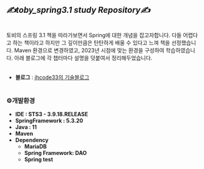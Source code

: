 ## _✍️toby_spring3.1 study Repository✍️_
<br/>
토비의 스프링 3.1 책을 따라가보면서 Spring에 대한 개념을 잡고자합니다.
다들 어렵다고 하는 책이라고 하지만 그 깊이만큼은 탄탄하게 배울 수 있다고 느껴 책을 선정했습니다. 
Maven 환경으로 변경하였고, 2023년 시점에 맞는 환경을 구성하여 학습하였습니다. 
아래 블로그에 각 챕터마다 설명을 덧붙여서 정리해두었습니다.
<br/><br/>

- **블로그** : [jhcode33의 기술블로그](https://jhcode33.tistory.com/2)

#

### ⚙️개발환경
- **IDE : STS3 - 3.9.18.RELEASE**
- **SpringFramework : 5.3.20**
- **Java : 11**
- **Maven**
- **Dependency**
    - **MariaDB**
    - **Spring Framework: DAO**
    - **Spring test**
